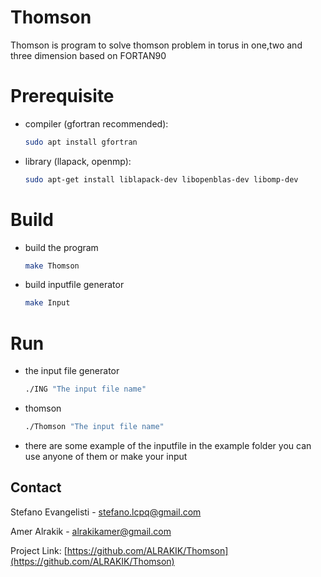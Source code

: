 # Thomson
Thomson is program to solve thomson problem in torus in one,two and three dimension based on FORTAN90

# Prerequisite
* compiler (gfortran recommended):

  ```sh
  sudo apt install gfortran
  ```
* library (llapack, openmp):
  
  ```sh
  sudo apt-get install liblapack-dev libopenblas-dev libomp-dev
  ```
# Build

* build the program
  
  ```sh
  make Thomson
  ```
 

* build inputfile generator 

  ```sh
  make Input
  ```

# Run 

* the input file generator

  ```sh
  ./ING "The input file name"
  ```
* thomson

  ```sh
  ./Thomson "The input file name"
  ```
  
* there are some example of the inputfile in the example folder you can use anyone of them or make your input
  
  
<!-- CONTACT -->
## Contact

Stefano Evangelisti - stefano.lcpq@gmail.com

Amer Alrakik - alrakikamer@gmail.com

Project Link: [https://github.com/ALRAKIK/Thomson](https://github.com/ALRAKIK/Thomson)
